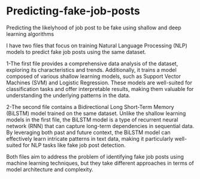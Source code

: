 # Predicting-fake-job-posts
Predicting the likelyhood of job post to be fake using shallow and deep learning algorithms

I have two files that focus on training Natural Language Processing (NLP) models to predict fake job posts using the same dataset.

1-The first file provides a comprehensive data analysis of the dataset, exploring its characteristics and trends. Additionally, it trains a model composed of various shallow learning models, such as Support Vector Machines (SVM) and Logistic Regression. These models are well-suited for classification tasks and offer interpretable results, making them valuable for understanding the underlying patterns in the data.

2-The second file contains a Bidirectional Long Short-Term Memory (BiLSTM) model trained on the same dataset. Unlike the shallow learning models in the first file, the BiLSTM model is a type of recurrent neural network (RNN) that can capture long-term dependencies in sequential data. By leveraging both past and future context, the BiLSTM model can effectively learn intricate patterns in text data, making it particularly well-suited for NLP tasks like fake job post detection.

Both files aim to address the problem of identifying fake job posts using machine learning techniques, but they take different approaches in terms of model architecture and complexity.
